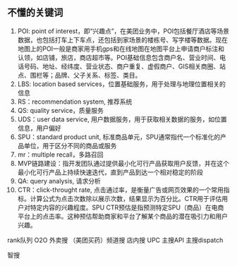 ## 不懂的关键词

1. POI: point of interest，即“兴趣点”，在美团业务中，POI包括餐厅酒店等场景数据，也包括打车上下车点，还包括到家场景的楼栋号、写字楼等数据。现在地图上的POI一般是商家用手机gps和在线地图在地图平台上申请商户标注和认领，如店铺，旅店，商店超市等。POI基础信息包含商户名、营业时间、电话号码、地址、经纬度、营业状态、商户重复、虚假商户、GIS相关商圈、站点、围栏等；品牌、父子关系、标签、类目。
2. LBS: location based services，位置基础服务，用于处理与地理位置相关的信息
3. RS：recommendation system, 推荐系统
4. QS: quality service，质量服务
5. UDS：user data service, 用户数据服务，用于获取相关数据的服务，如位置信息，用户偏好
6. SPU：standard product unit, 标准商品单元，SPU通常指代一个标准化的产品单位，用于区分不同的商品或服务
7. mr：multiple recall，多路召回
8. MVP链路建设：指开发团队通过提供最小化可行产品获取用户反馈，并在这个最小化可行产品上持续快速迭代，直到产品到达一个相对稳定的阶段
9. QA: query analysis, 请求分析
10. CTR：click-throught rate, 点击通过率，是衡量广告或网页效果的一个常用指标。计算公式为点击次数除以展示次数，结果显示为百分比。CTR用于评估用户对特定内容的兴趣程度。SPU CTR预估是指预测特定SPU（商品）在电商平台上的点击率。这种预估帮助商家和平台了解某个商品的潜在吸引力和用户兴趣。

rank队列
O2O
外卖搜
（美团买药）频道搜
店内搜
UPC
主搜API
主搜dispatch



智搜



